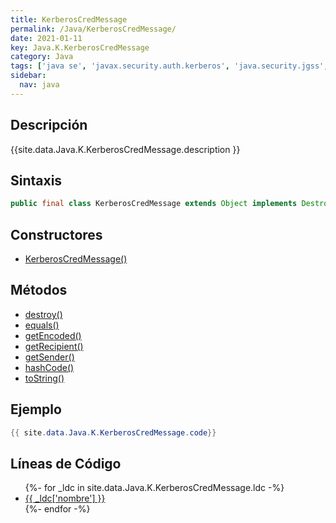 ```yaml
---
title: KerberosCredMessage
permalink: /Java/KerberosCredMessage/
date: 2021-01-11
key: Java.K.KerberosCredMessage
category: Java
tags: ['java se', 'javax.security.auth.kerberos', 'java.security.jgss', 'clase java', 'Java 9']
sidebar: 
  nav: java
---
```


## Descripción
{{site.data.Java.K.KerberosCredMessage.description }}

## Sintaxis
~~~java
public final class KerberosCredMessage extends Object implements Destroyable
~~~

## Constructores
* [KerberosCredMessage()](/Java/KerberosCredMessage/KerberosCredMessage/)

## Métodos
* [destroy()](/Java/KerberosCredMessage/destroy/)
* [equals()](/Java/KerberosCredMessage/equals/)
* [getEncoded()](/Java/KerberosCredMessage/getEncoded/)
* [getRecipient()](/Java/KerberosCredMessage/getRecipient/)
* [getSender()](/Java/KerberosCredMessage/getSender/)
* [hashCode()](/Java/KerberosCredMessage/hashCode/)
* [toString()](/Java/KerberosCredMessage/toString/)

## Ejemplo
~~~java
{{ site.data.Java.K.KerberosCredMessage.code}}
~~~

## Líneas de Código
<ul>
{%- for _ldc in site.data.Java.K.KerberosCredMessage.ldc -%}
   <li>
       <a href="{{_ldc['url'] }}">{{ _ldc['nombre'] }}</a>
   </li>
{%- endfor -%}
</ul>
